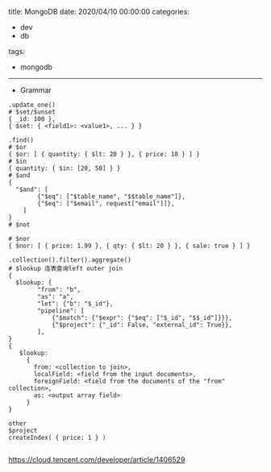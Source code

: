 title: MongoDB
date: 2020/04/10 00:00:00
categories:

 - dev
 - db

tags:
 - mongodb
---

* Grammar 

```
.update_one()
# $set/$unset
{ _id: 100 },
{ $set: { <field1>: <value1>, ... } }

.find()
# $or 
{ $or: [ { quantity: { $lt: 20 } }, { price: 10 } ] } 
# $in
{ quantity: { $in: [20, 50] } }
# $and
{
  "$and": [
		{"$eq": ["$table_name", "$$table_name"]},
		{"$eq": ["$email", request["email"]]},
	]
}
# $not

# $nor
{ $nor: [ { price: 1.99 }, { qty: { $lt: 20 } }, { sale: true } ] }

.collection().filter().aggregate()
# $lookup 连表查询left outer join 
{
  $lookup: {
		"from": "b",
		"as": "a",
		"let": {"b": "$_id"},
		"pipeline": [
			{"$match": {"$expr": {"$eq": ["$_id", "$$_id"]}}},
			{"$project": {"_id": False, "external_id": True}},
		],
}
{
   $lookup:
     {
       from: <collection to join>,
       localField: <field from the input documents>,
       foreignField: <field from the documents of the "from" collection>,
       as: <output array field>
     }
}

other
$project
createIndex( { price: 1 } )


```

https://cloud.tencent.com/developer/article/1406529